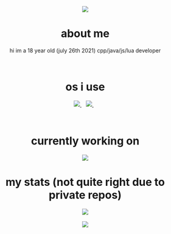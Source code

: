 <p align="center">
   <img src="https://discord.c99.nl/widget/theme-1/884537825201127434.png"/>
</p>
<h1 align="center">about me</h1>
<p align="center">
  hi im a 18 year old (july 26th 2021) cpp/java/js/lua developer
</p>
</br>

<h1 align="center">os i use</h1>
<p align="center">
  <a href="https://www.microsoft.com/en-us/p/windows-10-home/d76qx4bznwk4?activetab=pivot%3aoverviewtab">
    <img src="https://img.shields.io/badge/Windows-0078D6?style=for-the-badge&logo=windows&logoColor=white"/>
  </a>&nbsp;&nbsp;
  <a href="https://www.archlinux.org">
    <img src="https://img.shields.io/badge/Arch_Linux-1793D1?style=for-the-badge&logo=arch-linux&logoColor=white"/>
  </a>&nbsp;&nbsp;
</p>
</br>
<h1 align="center">currently working on</h1>
<p align="center">
  <img src="https://perception.ovh/wide_white.png"/>
</p>
<h1 align="center">my stats (not quite right due to private repos)</h1>
<p align="center">
  <img src="https://github-readme-stats.vercel.app/api?username=pixlofc&count_private=true&show_icons=true&include_all_commits=true&theme=dark">
  <br></br>
  <img src="https://github-readme-stats.vercel.app/api/top-langs/?username=pixlofc&layout=compact&theme=dark">
</p>
